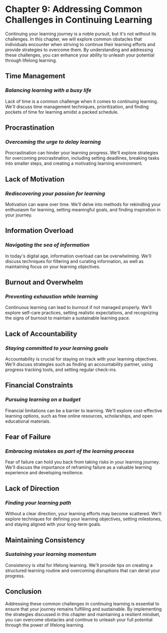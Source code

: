 Chapter 9: Addressing Common Challenges in Continuing Learning
==============================================================

Continuing your learning journey is a noble pursuit, but it's not without its challenges. In this chapter, we will explore common obstacles that individuals encounter when striving to continue their learning efforts and provide strategies to overcome them. By understanding and addressing these challenges, you can enhance your ability to unleash your potential through lifelong learning.

Time Management
---------------

### *Balancing learning with a busy life*

Lack of time is a common challenge when it comes to continuing learning. We'll discuss time management techniques, prioritization, and finding pockets of time for learning amidst a packed schedule.

Procrastination
---------------

### *Overcoming the urge to delay learning*

Procrastination can hinder your learning progress. We'll explore strategies for overcoming procrastination, including setting deadlines, breaking tasks into smaller steps, and creating a motivating learning environment.

Lack of Motivation
------------------

### *Rediscovering your passion for learning*

Motivation can wane over time. We'll delve into methods for rekindling your enthusiasm for learning, setting meaningful goals, and finding inspiration in your journey.

Information Overload
--------------------

### *Navigating the sea of information*

In today's digital age, information overload can be overwhelming. We'll discuss techniques for filtering and curating information, as well as maintaining focus on your learning objectives.

Burnout and Overwhelm
---------------------

### *Preventing exhaustion while learning*

Continuous learning can lead to burnout if not managed properly. We'll explore self-care practices, setting realistic expectations, and recognizing the signs of burnout to maintain a sustainable learning pace.

Lack of Accountability
----------------------

### *Staying committed to your learning goals*

Accountability is crucial for staying on track with your learning objectives. We'll discuss strategies such as finding an accountability partner, using progress tracking tools, and setting regular check-ins.

Financial Constraints
---------------------

### *Pursuing learning on a budget*

Financial limitations can be a barrier to learning. We'll explore cost-effective learning options, such as free online resources, scholarships, and open educational materials.

Fear of Failure
---------------

### *Embracing mistakes as part of the learning process*

Fear of failure can hold you back from taking risks in your learning journey. We'll discuss the importance of reframing failure as a valuable learning experience and developing resilience.

Lack of Direction
-----------------

### *Finding your learning path*

Without a clear direction, your learning efforts may become scattered. We'll explore techniques for defining your learning objectives, setting milestones, and staying aligned with your long-term goals.

Maintaining Consistency
-----------------------

### *Sustaining your learning momentum*

Consistency is vital for lifelong learning. We'll provide tips on creating a structured learning routine and overcoming disruptions that can derail your progress.

Conclusion
----------

Addressing these common challenges in continuing learning is essential to ensure that your journey remains fulfilling and sustainable. By implementing the strategies discussed in this chapter and maintaining a resilient mindset, you can overcome obstacles and continue to unleash your full potential through the power of lifelong learning.
